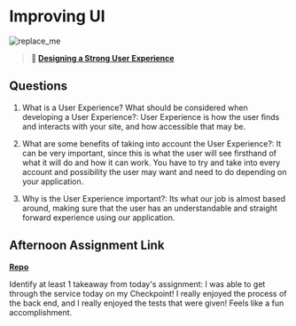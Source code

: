 # Improving UI

![replace_me](https://codeworks.blob.core.windows.net/public/assets/img/illustrations/placeholder.svg)

> **📖 [Designing a Strong User Experience](https://codeworksacademy.com/fs-student-guide/resources/wk7/03-Creating-Good-UX)**

## Questions

1. What is a User Experience? What should be considered when developing a User Experience?: User Experience is how the user finds and interacts with your site, and how accessible that may be.

2. What are some benefits of taking into account the User Experience?: It can be very important, since this is what the user will see firsthand of what it will do and how it can work. You have to try and take into every account and possibility the user may want and need to do depending on your application.

3. Why is the User Experience important?: Its what our job is almost based around, making sure that the user has an understandable and straight forward experience using our application.

## Afternoon Assignment Link

**[Repo](https://github.com/LucasPlummer/Tower-Checkpoint6
)**

Identify at least 1 takeaway from today's assignment: I was able to get through the service today on my Checkpoint! I really enjoyed the process of the back end, and I really enjoyed the tests that were given! Feels like a fun accomplishment.
